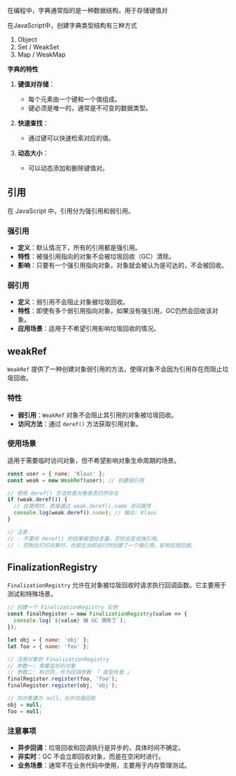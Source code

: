 在编程中，字典通常指的是一种数据结构，用于存储键值对

在JavaScript中，创建字典类型结构有三种方式

1. Object 
2. Set / WeakSet
3. Map / WeakMap



**字典的特性**

1. **键值对存储**：
   - 每个元素由一个键和一个值组成。
   - 键必须是唯一的，通常是不可变的数据类型。

2. **快速查找**：
   - 通过键可以快速检索对应的值。

3. **动态大小**：
   - 可以动态添加和删除键值对。



## 引用

在 JavaScript 中，引用分为强引用和弱引用。

### 强引用

- **定义**：默认情况下，所有的引用都是强引用。
- **特性**：被强引用指向的对象不会被垃圾回收（GC）清除。
- **影响**：只要有一个强引用指向对象，对象就会被认为是可达的，不会被回收。

### 弱引用

- **定义**：弱引用不会阻止对象被垃圾回收。
- **特性**：即使有多个弱引用指向对象，如果没有强引用，GC仍然会回收该对象。
- **应用场景**：适用于不希望引用影响垃圾回收的情况。



## weakRef

`WeakRef` 提供了一种创建对象弱引用的方法，使得对象不会因为引用存在而阻止垃圾回收。

### 特性

- **弱引用**：`WeakRef` 对象不会阻止其引用的对象被垃圾回收。
- **访问方法**：通过 `deref()` 方法获取引用对象。

### 使用场景

适用于需要临时访问对象，但不希望影响对象生命周期的场景。

```js
const user = { name: 'Klaus' };
const weak = new WeakRef(user); // 创建弱引用

// 使用 deref() 方法检查对象是否仍然存在
if (weak.deref()) {
  // 在使用时，直接通过 weak.deref().name 访问属性
  console.log(weak.deref().name); // 输出: Klaus
}

// 注意：
// - 不要将 deref() 的结果赋值给变量，否则会变成强引用。
// - 控制台打印对象时，也是在当前运行时创建了一个强引用，影响垃圾回收。
```



## FinalizationRegistry

`FinalizationRegistry` 允许在对象被垃圾回收时请求执行回调函数。它主要用于测试和特殊场景。

```js
// 创建一个 FinalizationRegistry 实例
const finalRegister = new FinalizationRegistry(value => {
  console.log(`${value} 被 GC 清除了`);
});

let obj = { name: 'obj' };
let foo = { name: 'foo' };

// 注册对象到 FinalizationRegistry
// 参数一: 需要监听的对象
// 参数二: 标识符，作为回调参数 「 类型任意 」
finalRegister.register(foo, 'foo');
finalRegister.register(obj, 'obj');

// 将对象置为 null，允许垃圾回收
obj = null;
foo = null;
```

### 注意事项

- **异步回调**：垃圾回收和回调执行是异步的，具体时间不确定。
- **非实时**：GC 不会立即回收对象，而是在空闲时进行。
- **业务场景**：通常不在业务代码中使用，主要用于内存管理测试。